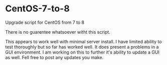 # CentOS-7-to-8
Upgrade script for CentOS from 7 to 8

There is no guarentee whatsoever witht this script.

This appears to work well with minimal server install. I have limited ability to test thoroughly but so far has worked well. It does present a problems in a GUI environment. I am working on this to further it's ability to update a GUI as well. Fell free to post any updates you make.
